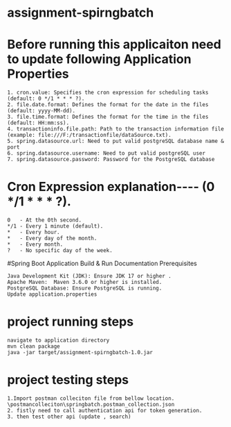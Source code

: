 # assignment-spirngbatch
# Before running this applicaiton need to update following Application Properties 
```
1. cron.value: Specifies the cron expression for scheduling tasks (default: 0 */1 * * * ?).
2. file.date.format: Defines the format for the date in the files (default: yyyy-MM-dd).
3. file.time.format: Defines the format for the time in the files (default: HH:mm:ss).
4. transactioninfo.file.path: Path to the transaction information file (example: file:///F:/transactionfile/dataSource.txt).
5. spring.datasource.url: Need to put valid postgreSQL database name & port 
6. spring.datasource.username: Need to put valid postgreSQL user 
7. spring.datasource.password: Password for the PostgreSQL database
```

# Cron Expression explanation----      (0 */1 * * * ?).
```
0   - At the 0th second.
*/1 - Every 1 minute (default).
*   - Every hour.
*   - Every day of the month.
*   - Every month.
?   - No specific day of the week.
```

#Spring Boot Application Build & Run Documentation Prerequisites
```
Java Development Kit (JDK): Ensure JDK 17 or higher .
Apache Maven:  Maven 3.6.0 or higher is installed.
PostgreSQL Database: Ensure PostgreSQL is running.
Update application.properties
```

# project running steps
```
navigate to application directory
mvn clean package 
java -jar target/assignment-spirngbatch-1.0.jar
```

# project testing steps
```
1.Import postman colleciton file from bellow location.
\postmancolleciton\springbatch.postman_collection.json
2. fistly need to call authentication api for token generation.
3. then test other api (update , search)



```


